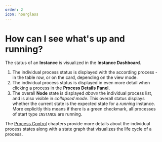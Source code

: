 ```yaml
---
order: 2
icon: hourglass
---
```


# How can I see what's up and running?

The status of an **Instance** is visualized in the **Instance Dashboard**.

1. The individual process status is displayed with the according process - in the table row, or on the card, depending on the view mode.
2. The individual process status is displayed in even more detail when clicking a process in the **Process Details Panel**.
3. The overall **Node** state is displayed _above_ the individual process list, and is also visible in _collapsed mode_. This overall status displays whether the current state is the expected state for a _running_ instance. More explicitly this means if there is a green checkmark, all processes of start type `INSTANCE` are running.

The [Process Control](/user/processcontrol/#process-control) chapters provide more details about the individual process states along with a state graph that visualizes the life cycle of a process.
